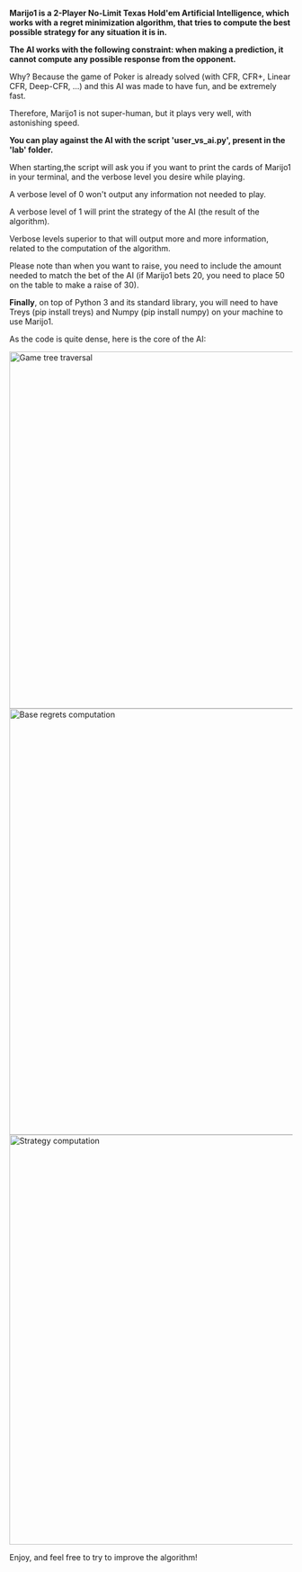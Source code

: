 **Marijo1 is a 2-Player No-Limit Texas Hold'em Artificial Intelligence, which works with a regret minimization algorithm, that tries to compute the best possible strategy for any situation it is in.**

**The AI works with the following constraint: when making a prediction, it cannot compute any possible response from the opponent.**

Why? Because the game of Poker is already solved (with CFR, CFR+, Linear CFR, Deep-CFR, ...) and this AI was made to have fun, and be extremely fast.

Therefore, Marijo1 is not super-human, but it plays very well, with astonishing speed.

**You can play against the AI with the script 'user_vs_ai.py', present in the 'lab' folder.**

When starting,the script will ask you if you want to print the cards of Marijo1 in your terminal, and the verbose level you desire while playing.

A verbose level of 0 won't output any information not needed to play.

A verbose level of 1 will print the strategy of the AI (the result of the algorithm).

Verbose levels superior to that will output more and more information, related to the computation of the algorithm.

Please note than when you want to raise, you need to include the amount needed to match the bet of the AI (if Marijo1 bets 20, you need to place 50 on the table to make a raise of 30).

**Finally**, on top of Python 3 and its standard library, you will need to have Treys (pip install treys) and Numpy (pip install numpy) on your machine to use Marijo1.

As the code is quite dense, here is the core of the AI:

<img width="634" alt="Game tree traversal" src="https://github.com/user-attachments/assets/1d50672b-8e69-4d9d-a33b-332c13779eb7" />


<img width="757" alt="Base regrets computation" src="https://github.com/user-attachments/assets/f65e19e0-0392-41ce-91d2-b3364f41878e" />


<img width="728" alt="Strategy computation" src="https://github.com/user-attachments/assets/721d94e5-57e8-460e-9e2e-e349cb3f3800" />


Enjoy, and feel free to try to improve the algorithm!

